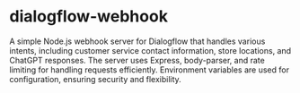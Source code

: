 # dialogflow-webhook
A simple Node.js webhook server for Dialogflow that handles various intents, including customer service contact information, store locations, and ChatGPT responses. The server uses Express, body-parser, and rate limiting for handling requests efficiently. Environment variables are used for configuration, ensuring security and flexibility. 
